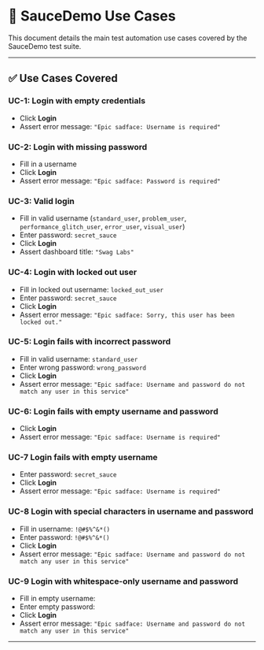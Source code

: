 # 🧪 SauceDemo Use Cases

This document details the main test automation use cases covered by the SauceDemo test suite.

---

## ✅ Use Cases Covered

### UC-1: Login with empty credentials
- Click **Login**
- Assert error message: `"Epic sadface: Username is required"`

### UC-2: Login with missing password
- Fill in a username
- Click **Login**
- Assert error message: `"Epic sadface: Password is required"`

### UC-3: Valid login
- Fill in valid username (`standard_user`, `problem_user`, `performance_glitch_user`, `error_user`, `visual_user`)
- Enter password: `secret_sauce`
- Click **Login**
- Assert dashboard title: `"Swag Labs"`

### UC-4: Login with locked out user
- Fill in locked out username: `locked_out_user`
- Enter password: `secret_sauce`
- Click **Login**
- Assert error message: `"Epic sadface: Sorry, this user has been locked out."`

### UC-5: Login fails with incorrect password
- Fill in valid username: `standard_user`
- Enter wrong password: `wrong_password`
- Click **Login**
- Assert error message: `"Epic sadface: Username and password do not match any user in this service"`

### UC-6: Login fails with empty username and password
- Click **Login**
- Assert error message: `"Epic sadface: Username is required"`

### UC-7 Login fails with empty username
- Enter password: `secret_sauce`
- Click **Login**
- Assert error message: `"Epic sadface: Username is required"`

### UC-8 Login with special characters in username and password
- Fill in username: `!@#$%^&*()`
- Enter password: `!@#$%^&*()`
- Click **Login**
- Assert error message: `"Epic sadface: Username and password do not match any user in this service"`

### UC-9 Login with whitespace-only username and password
- Fill in empty username: `    `
- Enter empty password: `    `
- Click **Login**
- Assert error message: `"Epic sadface: Username and password do not match any user in this service"`

---